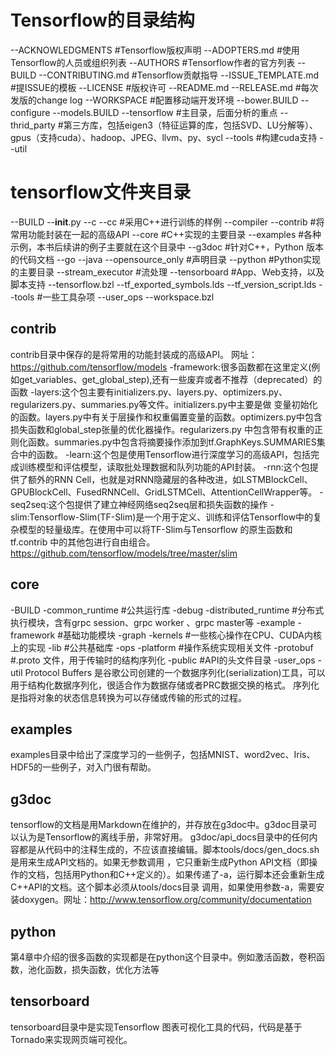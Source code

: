 # Tensorflow的目录结构
--ACKNOWLEDGMENTS #Tensorflow版权声明
--ADOPTERS.md   #使用Tensorflow的人员或组织列表
--AUTHORS #Tensorflow作者的官方列表
--BUILD
--CONTRIBUTING.md #Tensorflow贡献指导
--ISSUE_TEMPLATE.md #提ISSUE的模板
--LICENSE #版权许可
--README.md
--RELEASE.md #每次发版的change log
--WORKSPACE #配置移动端开发环境
--bower.BUILD
--configure
--models.BUILD
--tensorflow #主目录，后面分析的重点
--thrid_party #第三方库，包括eigen3（特征运算的库，包括SVD、LU分解等）、gpus（支持cuda）、hadoop、JPEG、llvm、py、sycl
--tools #构建cuda支持
--util

# tensorflow文件夹目录
--BUILD
--__init__.py
--c
--cc #采用C++进行训练的样例
--compiler
--contrib #将常用功能封装在一起的高级API
--core #C++实现的主要目录
--examples #各种示例，本书后续讲的例子主要就在这个目录中
--g3doc #针对C++，Python 版本的代码文档
--go
--java
--opensource_only #声明目录
--python #Python实现的主要目录
--stream_executor #流处理
--tensorboard #App、Web支持，以及脚本支持
--tensorflow.bzl
--tf_exported_symbols.lds
--tf_version_script.lds
--tools #一些工具杂项
--user_ops
--workspace.bzl

## contrib
contrib目录中保存的是将常用的功能封装成的高级API。
网址：https://github.com/tensorflow/models
-framework:很多函数都在这里定义(例如get_variables、get_global_step),还有一些废弃或者不推荐（deprecated）的函数
-layers:这个包主要有initializers.py、layers.py、optimizers.py、regularizers.py、summaries.py等文件。initializers.py中主要是做
变量初始化的函数。layers.py中有关于层操作和权重偏置变量的函数。optimizers.py中包含损失函数和global_step张量的优化器操作。regularizers.py
中包含带有权重的正则化函数。summaries.py中包含将摘要操作添加到tf.GraphKeys.SUMMARIES集合中的函数。
-learn:这个包是使用Tensorflow进行深度学习的高级API，包括完成训练模型和评估模型，读取批处理数据和队列功能的API封装。
-rnn:这个包提供了额外的RNN Cell，也就是对RNN隐藏层的各种改进，如LSTMBlockCell、GPUBlockCell、FusedRNNCell、GridLSTMCell、AttentionCellWrapper等。
-seq2seq:这个包提供了建立神经网络seq2seq层和损失函数的操作
-slim:Tensorflow-Slim(TF-Slim)是一个用于定义、训练和评估Tensorflow中的复杂模型的轻量级库。在使用中可以将TF-Slim与Tensorflow 的原生函数和tf.contrib
中的其他包进行自由组合。https://github.com/tensorflow/models/tree/master/slim

## core
-BUILD
-common_runtime #公共运行库
-debug
-distributed_runtime #分布式执行模块，含有grpc session、grpc worker 、grpc master等
-example
-framework #基础功能模块
-graph
-kernels #一些核心操作在CPU、CUDA内核上的实现
-lib #公共基础库
-ops
-platform #操作系统实现相关文件
-protobuf #.proto 文件，用于传输时的结构序列化
-public #API的头文件目录
-user_ops
-util
Protocol Buffers 是谷歌公司创建的一个数据序列化(serialization)工具，可以用于结构化数据序列化，很适合作为数据存储或者PRC数据交换的格式。
序列化是指将对象的状态信息转换为可以存储或传输的形式的过程。

## examples
examples目录中给出了深度学习的一些例子，包括MNIST、word2vec、Iris、HDF5的一些例子，对入门很有帮助。

## g3doc
tensorflow的文档是用Markdown在维护的，并存放在g3doc中。g3doc目录可以认为是Tensorflow的离线手册，非常好用。
g3doc/api_docs目录中的任何内容都是从代码中的注释生成的，不应该直接编辑。脚本tools/docs/gen_docs.sh是用来生成API文档的。如果无参数调用
，它只重新生成Python API文档（即操作的文档，包括用Python和C++定义的）。如果传递了-a，运行脚本还会重新生成C++API的文档。这个脚本必须从tools/docs目录
调用，如果使用参数-a，需要安装doxygen。网址：http://www.tensorflow.org/community/documentation

## python
第4章中介绍的很多函数的实现都是在python这个目录中。例如激活函数，卷积函数，池化函数，损失函数，优化方法等

## tensorboard
tensorboard目录中是实现Tensorflow 图表可视化工具的代码，代码是基于Tornado来实现网页端可视化。
